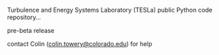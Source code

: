 Turbulence and Energy Systems Laboratory (TESLa) public Python code repository…

pre-beta release

contact Colin (colin.towery@colorado.edu) for help
